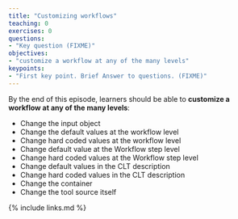 ```yaml
---
title: "Customizing workflows"
teaching: 0
exercises: 0
questions:
- "Key question (FIXME)"
objectives:
- "customize a workflow at any of the many levels"
keypoints:
- "First key point. Brief Answer to questions. (FIXME)"
---
```

By the end of this episode,
learners should be able to
__customize a workflow at any of the many levels__:

- Change the input object
- Change the default values at the workflow level
- Change hard coded values at the workflow level
- Change default value at the Workflow step level
- Change hard coded values at the Workflow step level
- Change default values in the CLT description
- Change hard coded values in the CLT description
- Change the container
- Change the tool source itself

{% include links.md %}
